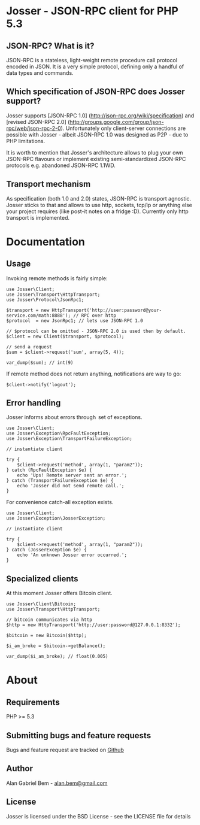 Josser - JSON-RPC client for PHP 5.3
====================================

JSON-RPC? What is it?
---------------------

JSON-RPC is a stateless, light-weight remote procedure call protocol encoded in JSON. It is a very simple
protocol, defining only a handful of data types and commands.

Which specification of JSON-RPC does Josser support?
----------------------------------------------------

Josser supports [JSON-RPC 1.0] (http://json-rpc.org/wiki/specification) and
[revised JSON-RPC 2.0] (http://groups.google.com/group/json-rpc/web/json-rpc-2-0). Unfortunately only client-server
connections are possible with Josser - albeit JSON-RPC 1.0 was designed as P2P - due to PHP limitations.

It is worth to mention that Josser's architecture allows to plug your own JSON-RPC flavours or implement existing
semi-standardized JSON-RPC protocols e.g. abandoned JSON-RPC 1.1WD.

Transport mechanism
-------------------

As specification (both 1.0 and 2.0) states, JSON-RPC is transport agnostic. Josser sticks to that and allows to use
http, sockets, tcp/ip or anything else your project requires (like post-it notes on a fridge :D).
Currently only http transport is implemented.

Documentation
=============

Usage
-----

Invoking remote methods is fairly simple:

    use Josser\Client;
    use Josser\Transport\HttpTransport;
    use Josser\Protocol\JsonRpc1;
    
    $transport = new HttpTransport('http://user:password@your-service.com/math:8888'); // RPC over http
    $protocol  = new JsonRpc1; // lets use JSON-RPC 1.0

    // $protocol can be omitted - JSON-RPC 2.0 is used then by default.
    $client = new Client($transport, $protocol);

    // send a request
    $sum = $client->request('sum', array(5, 4));

    var_dump($sum); // int(9)

If remote method does not return anything, notifications are way to go:

    $client->notify('logout');

Error handling
--------------

Josser informs about errors through  set of exceptions.

    use Josser\Client;
    use Josser\Exception\RpcFaultException;
    use Josser\Exception\TransportFailureException;

    // instantiate client

    try {
        $client->request('method', array(1, "param2"));
    } catch (RpcFaultException $e) {
        echo 'Ups! Remote server sent an error.';
    } catch (TransportFailureException $e) {
        echo 'Josser did not send remote call.';
    }

For convenience catch-all exception exists.

    use Josser\Client;
    use Josser\Exception\JosserException;

    // instantiate client
    
    try {
        $client->request('method', array(1, "param2"));
    } catch (JosserException $e) {
        echo 'An unknown Josser error occurred.';
    }

Specialized clients
-------------------

At this moment Josser offers Bitcoin client.

    use Josser\Client\Bitcoin;
    use Josser\Transport\HttpTransport;

    // bitcoin communicates via http
    $http = new HttpTransport('http://user:password@127.0.0.1:8332');

    $bitcoin = new Bitcoin($http);

    $i_am_broke = $bitcoin->getBalance();

    var_dump($i_am_broke); // float(0.005)

About
=====

Requirements
------------

PHP >= 5.3

Submitting bugs and feature requests
------------------------------------

Bugs and feature request are tracked on [Github](https://github.com/alanbem/josser/issues)

Author
------

Alan Gabriel Bem - <alan.bem@gmail.com>

License
-------

Josser is licensed under the BSD License - see the LICENSE file for details